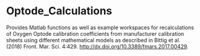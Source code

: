 # Optode_Calculations

Provides Matlab functions as well as example workspaces for recalculations of Oxygen Optode calibration coefficients from manufacturer calibration sheets using different mathematical models as described in Bittig et al. (2018) Front. Mar. Sci. 4:429. http://dx.doi.org/10.3389/fmars.2017.00429.
